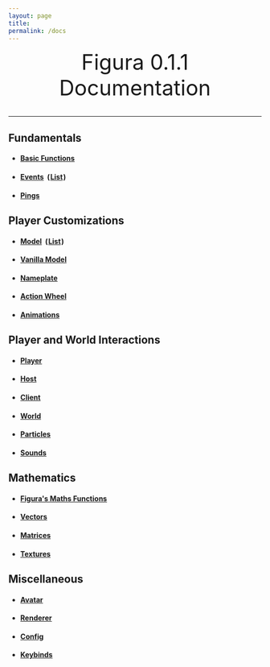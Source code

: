 ```yaml
---
layout: page
title:
permalink: /docs
---
```


<center style="font-size: 3em;">Figura 0.1.1 Documentation</center>
&nbsp;

***

## Fundamentals

- #### [Basic Functions](/docs/basic_func)

- #### [Events](/docs/events) &nbsp;(&#8202;[List](/docs/events#event_list)&#8202;)

- #### [Pings](/docs/pings)

## Player Customizations

- #### [Model](/docs/models) &nbsp;(&#8202;[List](/docs/models#object_list)&#8202;)

- #### [Vanilla Model](/docs/vanilla_model)

- #### [Nameplate](/docs/nameplate)

- #### [Action Wheel](/docs/action_wheel)

- #### [Animations](/docs/animations)

## Player and World Interactions

- #### [Player](/docs/player)

- #### [Host](/docs/host)

- #### [Client](/docs/client)

- #### [World](/docs/world)

- #### [Particles](/docs/particles)

- #### [Sounds](/docs/sounds)

## Mathematics

- #### [Figura's Maths Functions](/docs/math)

- #### [Vectors](/docs/vectors)

- #### [Matrices](/docs/matrices)

- #### [Textures](/docs/textures)

## Miscellaneous

- #### [Avatar](/docs/avatar)

- #### [Renderer](/docs/renderer)

- #### [Config](/docs/config)

- #### [Keybinds](/docs/keybinds)
